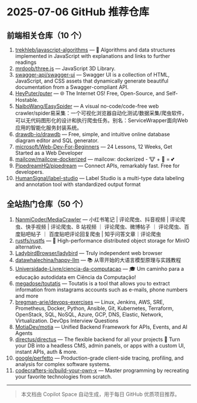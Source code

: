 # 2025-07-06 GitHub 推荐仓库

## 前端相关仓库（10 个）

1. [trekhleb/javascript-algorithms](https://github.com/trekhleb/javascript-algorithms) — 📝 Algorithms and data structures implemented in JavaScript with explanations and links to further readings
2. [mrdoob/three.js](https://github.com/mrdoob/three.js) — JavaScript 3D Library.
3. [swagger-api/swagger-ui](https://github.com/swagger-api/swagger-ui) — Swagger UI is a collection of HTML, JavaScript, and CSS assets that dynamically generate beautiful documentation from a Swagger-compliant API.
4. [HeyPuter/puter](https://github.com/HeyPuter/puter) — 🌐 The Internet OS! Free, Open-Source, and Self-Hostable.
5. [NaiboWang/EasySpider](https://github.com/NaiboWang/EasySpider) — A visual no-code/code-free web crawler/spider易采集：一个可视化浏览器自动化测试/数据采集/爬虫软件，可以无代码图形化的设计和执行爬虫任务。别名：ServiceWrapper面向Web应用的智能化服务封装系统。
6. [drawdb-io/drawdb](https://github.com/drawdb-io/drawdb) — Free, simple, and intuitive online database diagram editor and SQL generator.
7. [microsoft/Web-Dev-For-Beginners](https://github.com/microsoft/Web-Dev-For-Beginners) — 24 Lessons, 12 Weeks, Get Started as a Web Developer
8. [mailcow/mailcow-dockerized](https://github.com/mailcow/mailcow-dockerized) — mailcow: dockerized - 🐮 + 🐋 = 💕
9. [PipedreamHQ/pipedream](https://github.com/PipedreamHQ/pipedream) — Connect APIs, remarkably fast. Free for developers.
10. [HumanSignal/label-studio](https://github.com/HumanSignal/label-studio) — Label Studio is a multi-type data labeling and annotation tool with standardized output format

## 全站热门仓库（50 个）

1. [NanmiCoder/MediaCrawler](https://github.com/NanmiCoder/MediaCrawler) — 小红书笔记 | 评论爬虫、抖音视频 | 评论爬虫、快手视频 | 评论爬虫、B 站视频 ｜ 评论爬虫、微博帖子 ｜ 评论爬虫、百度贴吧帖子 ｜ 百度贴吧评论回复爬虫 | 知乎问答文章｜评论爬虫
2. [rustfs/rustfs](https://github.com/rustfs/rustfs) — 🚀 High-performance distributed object storage for MinIO alternative.
3. [LadybirdBrowser/ladybird](https://github.com/LadybirdBrowser/ladybird) — Truly independent web browser
4. [datawhalechina/happy-llm](https://github.com/datawhalechina/happy-llm) — 📚 从零开始的大语言模型原理与实践教程
5. [Universidade-Livre/ciencia-da-computacao](https://github.com/Universidade-Livre/ciencia-da-computacao) — 🎓 Um caminho para a educação autodidata em Ciência da Computação!
6. [megadose/toutatis](https://github.com/megadose/toutatis) — Toutatis is a tool that allows you to extract information from instagrams accounts such as e-mails, phone numbers and more
7. [bregman-arie/devops-exercises](https://github.com/bregman-arie/devops-exercises) — Linux, Jenkins, AWS, SRE, Prometheus, Docker, Python, Ansible, Git, Kubernetes, Terraform, OpenStack, SQL, NoSQL, Azure, GCP, DNS, Elastic, Network, Virtualization. DevOps Interview Questions
8. [MotiaDev/motia](https://github.com/MotiaDev/motia) — Unified Backend Framework for APIs, Events, and AI Agents
9. [directus/directus](https://github.com/directus/directus) — The flexible backend for all your projects 🐰 Turn your DB into a headless CMS, admin panels, or apps with a custom UI, instant APIs, auth & more.
10. [google/perfetto](https://github.com/google/perfetto) — Production-grade client-side tracing, profiling, and analysis for complex software systems.
11. [codecrafters-io/build-your-own-x](https://github.com/codecrafters-io/build-your-own-x) — Master programming by recreating your favorite technologies from scratch.

---

> 本文档由 Copilot Space 自动生成，用于每日 GitHub 优质项目推荐。

